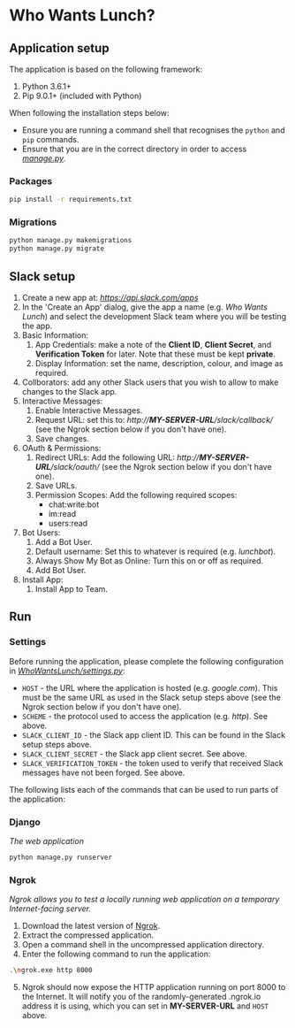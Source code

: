 # Who Wants Lunch?

## Application setup
The application is based on the following framework:
1. Python 3.6.1+
2. Pip 9.0.1+ (included with Python)

When following the installation steps below:
- Ensure you are running a command shell that recognises the `python` and `pip` commands.
- Ensure that you are in the correct directory in order to access [*manage.py*](WhoWantsLunch/manage.py).

### Packages
```sh
pip install -r requirements.txt
```

### Migrations
```sh
python manage.py makemigrations
python manage.py migrate
```

## Slack setup
1. Create a new app at: *https://api.slack.com/apps*
2. In the 'Create an App' dialog, give the app a name (e.g. *Who Wants Lunch*) and select the development Slack team where you will be testing the app.
3. Basic Information:
    1. App Credentials: make a note of the **Client ID**, **Client Secret**, and **Verification Token** for later. Note that these must be kept **private**.
    2. Display Information: set the name, description, colour, and image as required.
4. Collborators: add any other Slack users that you wish to allow to make changes to the Slack app.
5. Interactive Messages:
    1. Enable Interactive Messages.
    2. Request URL: set this to: *http://**MY-SERVER-URL**/slack/callback/* (see the Ngrok section below if you don't have one).
    3. Save changes.
6. OAuth & Permissions:
    1. Redirect URLs: Add the following URL: *http://**MY-SERVER-URL**/slack/oauth/* (see the Ngrok section below if you don't have one).
    2. Save URLs.
    2. Permission Scopes: Add the following required scopes:
        * chat:write:bot
        * im:read
        * users:read
7. Bot Users:
    1. Add a Bot User.
    2. Default username: Set this to whatever is required (e.g. *lunchbot*).
    3. Always Show My Bot as Online: Turn this on or off as required.
    4. Add Bot User.
8. Install App:
    1. Install App to Team.

## Run

### Settings
Before running the application, please complete the following configuration in [*WhoWantsLunch/settings.py*](WhoWantsLunch\WhoWantsLunch\settings.py):
- `HOST` - the URL where the application is hosted (e.g. *google.com*). This must be the same URL as used in the Slack setup steps above (see the Ngrok section below if you don't have one).
- `SCHEME` - the protocol used to access the application (e.g. *http*). See above.
- `SLACK_CLIENT_ID` - the Slack app client ID. This can be found in the Slack setup steps above.
- `SLACK_CLIENT_SECRET` - the Slack app client secret. See above.
- `SLACK_VERIFICATION_TOKEN` - the token used to verify that received Slack messages have not been forged. See above.

The following lists each of the commands that can be used to run parts of the application:

### Django
*The web application*
```sh
python manage.py runserver
```

### Ngrok
*Ngrok allows you to test a locally running web application on a temporary Internet-facing server.*
1. Download the latest version of [Ngrok](https://ngrok.com/).
2. Extract the compressed application.
3. Open a command shell in the uncompressed application directory.
4. Enter the following command to run the application:
```sh
.\ngrok.exe http 8000
```
5. Ngrok should now expose the HTTP application running on port 8000 to the Internet. It will notify you of the randomly-generated .ngrok.io address it is using, which you can set in **MY-SERVER-URL** and `HOST` above.